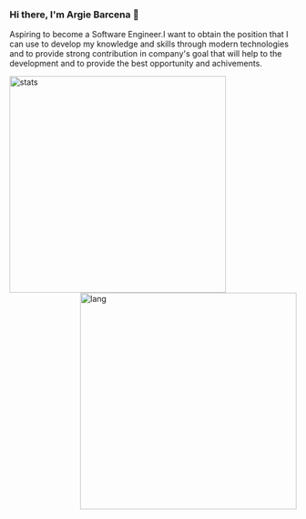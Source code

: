 ### Hi there, I'm Argie Barcena 👋

Aspiring to become a Software Engineer.I want to obtain the position that I can use to develop my knowledge and skills through modern technologies and to provide strong contribution in company's goal that will help to the development and to provide the best opportunity and achivements.

<p><img align="left" src="https://github-readme-stats.vercel.app/api/top-langs/?username=Zhi0105&layout=compact&theme=radical" alt="stats" width="380" /></p>
<p><img align="right" src="https://github-readme-stats.vercel.app/api?username=Zhi0105&show_icons=true&theme=radical" alt="lang" width="380" /></p>

<br/><br/><br/><br/><br/>

<!-- <p><img src="https://activity-graph.herokuapp.com/graph?username=Zhi0105&theme=react-dark" />
</p>
 -->
<!--
**Zhi0105/Zhi0105** is a ✨ _special_ ✨ repository because its `README.md` (this file) appears on your GitHub profile.

Here are some ideas to get you started:

- 🔭 I’m currently working on ...
- 🌱 I’m currently learning ...
- 👯 I’m looking to collaborate on ...
- 🤔 I’m looking for help with ...
- 💬 Ask me about ...
- 📫 How to reach me: ...
- 😄 Pronouns: ...
- ⚡ Fun fact: ...
-->
